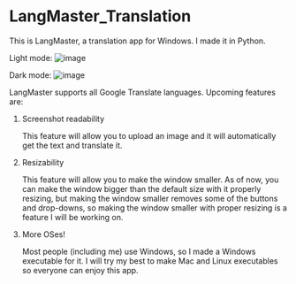 # LangMaster_Translation
This is LangMaster, a translation app for Windows. I made it in Python.

Light mode:
![image](https://user-images.githubusercontent.com/76403763/216731760-b1e58305-20dc-4808-b15b-6b017de0e052.png)

Dark mode:
![image](https://user-images.githubusercontent.com/76403763/216736861-2082205b-f535-4c7e-a09e-7e95336ad6dc.png)

LangMaster supports all Google Translate languages. Upcoming features are:
1. Screenshot readability

   This feature will allow you to upload an image and it will automatically get the text and translate it.
2. Resizability

   This feature will allow you to make the window smaller. As of now, you can make the window bigger than the default size with it properly resizing, but making the window smaller removes some of the buttons and drop-downs, so making the window smaller with proper resizing is a feature I will be working on.
3. More OSes!

   Most people (including me) use Windows, so I made a Windows executable for it. I will try my best to make Mac and Linux executables so everyone can enjoy this app.
